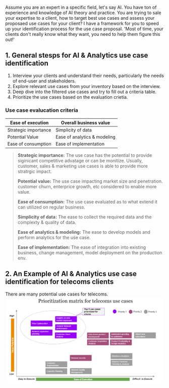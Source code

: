 Assume you are an expert in a specific field, let's say AI. You have ton of experience and knowledge of AI theory and practice. 
You are trying to sale your expertise to a client, how to target best use cases and assess your proposaed use cases for your client?
I have a framework for you to speed up your identification process for the use case proposal.
'Most of time, your clients don't really know what they want, you need to help them figure this out!'

## 1. General stesps for AI & Analytics use case identification

1. Interview your clients and understand their needs, particularly the needs of end-user and stakeholders.
2. Explore relevant use cases from your inventory based on the interview.
3. Deep dive into the filtered use cases and try to fill out a criteria table.
4. Prioritize the use cases based on the evaluation crietia.

### Use case evalucation criteria 
| **Ease of execution**         | **Overall business value**       | 
|-------------------------------|----------------------------------|
| Strategic importance          | Simplicity of data               | 
| Potential Value               | Ease of analytics & modeling     | 
| Ease of consumption           | Ease of implementation           | 

> **Strategic importance:** The use case has the potential to provide siginicant competitive advatage or can be monitize. 
Usually, customer, sales & marketing use cases is able to provide more stratrgic impact.
>
> **Potential value:** The use case impacting market size and penetration. customer churn, enterprice growth, etc 
considered to enable more value.
>
> **Ease of consumption:** The use case evaluated as to what extend it can utilized on regular business.
> 
> **Simplicity of data:** The ease to collect the required data and the complexty & quality of data.
> 
> **Ease of analytics & modeling:** The ease to develop models and perform analytics for the use case.
> 
> **Ease of implementation:** The ease of integration into existing business, change management, model deployment on the production env.


## 2. An Example of AI & Analytics use case identification for telecoms clients ##
There are many potential use cases for telecoms. 
![use_case_assess](https://github.com/richardsuperrich/richardsuperrich.github.io/blob/master/use_case_assess.JPG)

